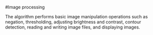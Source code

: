 #Image processing

The algorithm performs basic image manipulation operations such as negation, thresholding, adjusting brightness and contrast, contour detection, reading and writing image files, and displaying images.